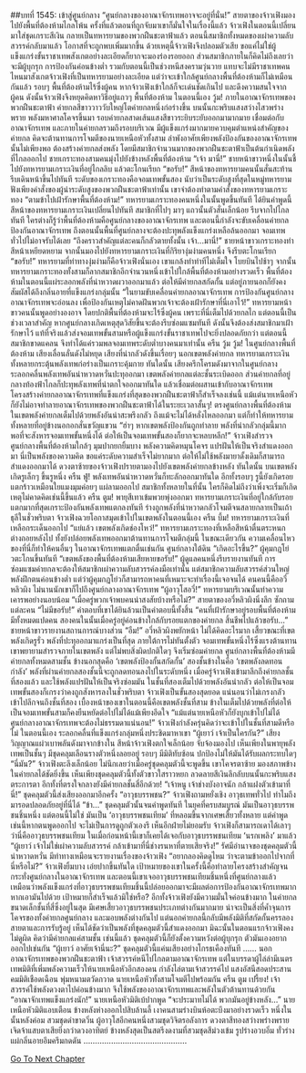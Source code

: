 ##บทที่ 1545: เข้าสู่ศูนย์กลาง
“ศูนย์กลางของอาณาจักรเทพอาจจะอยู่ที่นั่น!”
สายตาของจ้าวเฟิงมองไปยังพื้นที่ต้องห้ามไกลโพ้น ครั้งที่แล้วตอนที่ถูกจับมาเขาก็มั่นใจในเรื่องนี้แล้ว
จ้าวเฟิงในตอนนี้เปลี่ยนมาใส่ชุดเกราะสีเงิน กลายเป็นทหารยามของพวกฝืนชะตาฟ้าแล้ว
ตอนนี้สมาชิกทั้งหมดของเผ่าความลับสวรรค์กลับมาแล้ว โอกาสที่จะถูกพบเพิ่มมากขึ้น ด้วยเหตุนี้จ้าวเฟิงจึงปลอมตัวเสีย ขอแค่ไม่ใช่ผู้แข็งแกร่งขั้นราชาเทพสังเกตอย่างละเอียดก็ยากจะมองร่องรอยออก
ส่วนสมาชิกภายในก็คิดไม่ถึงเลยว่าจะมีผู้บุกรุก การป้องกันค่อนข้างต่ำ รวมกับตอนนี้เป็นช่วงหนีสงครามวุ่นวาย แทบจะไม่มีราชาเทพคนไหนมาสังเกตจ้าวเฟิงที่เป็นทหารยามอย่างละเอียด
แต่ว่าจะเข้าใกล้ศูนย์กลางพื้นที่ต้องห้ามก็ไม่เหมือนกันแล้ว
รอบๆ พื้นที่ต้องห้ามไร้ซึ่งผู้คน หากจ้าวเฟิงเข้าใกล้ก็จะเด่นชัดเกินไป และดึงความสนใจจากผู้คน
ดังนั้นจ้าวเฟิงจึงหยุดคิดหาวิธีอยู่แถวๆ พื้นที่ต้องห้าม
ในตอนนี้เอง
วู้ม!
ภายในอาณาจักรเทพของพวกฝืนชะตาฟ้า ค่ายกลสีขาววาววับใหญ่โตค่ายกลหนึ่งก่อร่างขึ้น บนนั้นกะพริบแสงสว่างไสวพร่างพราย พลังมหาศาลโคจรขึ้นมา
รอบค่ายกลสาดเส้นแสงสีขาวระยิบระยับออกมามากมาย เชื่อมต่อกับอาณาจักรเทพ
และภายในค่ายกลรวมถึงรอบบริเวณ มีผู้แข็งแกร่งมากมายควบคุมตำแหน่งสำคัญของค่ายกล
คิดจะต้านทานการโจมตีของนายเหนือหัวทั้งสาม ลำพังอาศัยเพียงพลังป้องกันของอาณาจักรเทพนั้นไม่เพียงพอ ต้องสร้างค่ายกลส่งพลัง โดยมีสมาชิกจำนวนมากของพวกฝืนชะตาฟ้าเป็นต้นกำเนิดพลัง
ที่ไกลออกไป ชายเกราะทองสามคนมุ่งไปยังข้างหลังพื้นที่ต้องห้าม
“เจ้า มานี่!”
ชายหน้าขาวหนึ่งในนั้นชี้ไปยังทหารยามเกราะเงินที่อยู่ไกลลิบ แล้วตะโกนเรียก
“ขอรับ!”
สีหน้าของทหารยามคนนั้นสั่นสะท้าน รีบเดินหน้าขึ้นไปทันที
ระดับของเกราะทองคือจอมเทพขั้นสอง นับว่าเป็นระดับสูงที่สุดในหมู่ทหารยาม ฟังเพียงคำสั่งของผู้นำระดับสูงของพวกฝืนชะตาฟ้าเท่านั้น เขาจำต้องทำตามคำสั่งของทหารยามเกราะทอง
“ตามข้าไปเฝ้ารักษาพื้นที่ต้องห้าม!”
ทหารยามเกราะทองคนหนึ่งในนั้นพูดขึ้นทันที
ได้ยินคำพูดนี้ สีหน้าของทหารยามเกราะเงินเปลี่ยนไปทันที สมาชิกที่ไปๆ มาๆ แถวนั้นตัวสั่นเล็กน้อย รีบจากไปไกลทันที
ใครต่างก็รู้ว่าพื้นที่ต้องห้ามคือศูนย์กลางของอาณาจักรเทพ และตอนนี้กำลังจะขับเคลื่อนค่ายกลป้องกันอาณาจักรเทพ ถึงตอนนั้นพื้นที่ศูนย์กลางจะต้องปะทุพลังแข็งแกร่งเหลือล้นออกมา จอมเทพทั่วไปไม่อาจรับได้เลย
“ถึงคราวสำคัญแต่ละคนก็กลัวตายทั้งนั้น เจ้า...มานี่!”
ชายหน้าขาวเกราะทองทำสีหน้าเหยียดหยาม จากนั้นมองไปยังทหารยามเกราะเงินที่กิริยางุ่มง่ามคนหนึ่ง จึงรีบตะโกนเรียก
“ขอรับ!”
ทหารยามที่ท่าทางงุ่มง่ามก็คือจ้าวเฟิงนั่นเอง เขาแกล้งทำท่าทีไม่เต็มใจ โบยบินไปช้าๆ
จากนั้น ทหารยามเกราะทองทั้งสามก็ลากสมาชิกอีกจำนวนหนึ่งเข้าไปใกล้พื้นที่ต้องห้ามอย่างรวดเร็ว
พื้นที่ต้องห้ามในตอนนี้แผ่ระลอกพลังที่น่าหวาดผวาออกมาแล้ว ต่อให้มีค่ายกลสกัดกั้น แต่อยู่ภายนอกก็ยังคงสัมผัสได้ถึงกลิ่นอายที่แข็งแกร่งกลุ่มนั้น
“ในยามขับเคลื่อนค่ายกลอาณาจักรเทพ การป้องกันศูนย์กลางอาณาจักรเทพจะอ่อนลง เพื่อป้องกันเหตุไม่คาดฝันพวกเจ้าจะต้องเฝ้ารักษาที่นี่เอาไว้!”
ทหารยามหน้าขาวคนนั้นพูดอย่างองอาจ
โดยปกติพื้นที่ต้องห้ามจะไร้ซึ่งผู้คน เพราะที่นี่เต็มไปด้วยกลไก
แต่ตอนนี้เป็นช่วงเวลาสำคัญ หากศูนย์กลางเกิดเหตุสุดวิสัยขึ้นจะต้องรีบซ่อมแซมทันที ดังนั้นจึงต้องส่งสมาชิกมาเฝ้ารักษาไว้
แท้ที่จริงแล้วส่งจอมเทพขั้นสามหรือผู้แข็งแกร่งขั้นราชาเทพไปจะยิ่งปลอดภัยกว่า แต่ตอนนี้สมาชิกขาดแคลน จึงทำได้แค่รวมพลจอมเทพระดับต่ำบางคนมาเท่านั้น
ครืน วู้ม วู้ม!
ในศูนย์กลางพื้นที่ต้องห้าม เสียงเลื่อนลั่นดังไม่หยุด เสียงที่น่ากลัวดังขึ้นเรื่อยๆ
นอกเขตพลังค่ายกล ทหารยามเกราะเงินทั้งหลายกระตุ้นพลังเทพก่อร่างเป็นเกราะคุ้มกาย
ทันใดนั้น เสียงครึกโครมดังมาจากในศูนย์กลาง ระลอกคลื่นพลังเทพอันน่าหวาดหวั่นปะทุออกมา เขตพลังค่ายกลแต่ละชั้นระเบิดออก
ส่วนค่ายกลที่อยู่กลางท้องฟ้าไกลก็ปะทุพลังเทพที่น่าตกใจออกมาทันใด แล้วเชื่อมต่อผสานเข้ากับอาณาจักรเทพ
โครงสร้างค่ายกลอาณาจักรเทพที่แข็งแกร่งที่สุดของพวกฝืนชะตาฟ้าก็สำเร็จลงเช่นนี้
แม้แต่นายเหนือหัวก็ยังไม่อาจทำลายอาณาจักรเทพของพวกฝืนชะตาฟ้าได้ในระยะเวลาสั้นๆ!
ตรงศูนย์กลางพื้นที่ต้องห้าม ในเขตพลังค่ายกลเต็มไปด้วยพลังอันน่าสะพรึงกลัว ถึงแม้จะไม่ได้หลั่งไหลออกมา แต่ก็ทำให้ทหารยามทั้งหลายที่อยู่ข้างนอกอกสั่นขวัญแขวน
“ฮ่าๆ หากเขตพลังป้องกันถูกทำลาย พลังที่น่ากลัวกลุ่มนี้มากพอที่จะสังหารจอมเทพขั้นหนึ่งได้ ต่อให้เป็นจอมเทพขั้นสองก็ยากจะหลบหลีก!”
จ้าวเฟิงสำรวจศูนย์กลางพื้นที่ต้องห้ามใกล้ๆ มุมปากยกยิ้มบาง
พลังความคิดหมุนโคจร แปรฝันให้เป็นจริงสำแดงออกมา
นี่เป็นพลังของความคิด ขอแค่ระดับความสำเร็จไม่ยากมาก ต่อให้ไม่ใช้พลังมายาดั้งเดิมก็สามารถสำแดงออกมาได้
ดวงตาซ้ายของจ้าวเฟิงปรายตามองไปยังเขตพลังค่ายกลข้างหลัง
ทันใดนั้น บนเขตพลังเกิดรูเล็กๆ ขึ้นรูหนึ่ง
ครืน ฟู่!
พลังเทพอันน่าหวาดหวั่นก็ทะลักออกมาทันใด
อีกทั้งรอบๆ รูนี้ยังเกิดรอยแตกร้าวเหมือนใยแมงมุมค่อยๆ แผ่ลามออกไป
สมาชิกทั้งหลายในที่นั้น ใครก็คิดไม่ถึงว่าเพิ่งจะเริ่มก็เกิดเหตุไม่คาดคิดเช่นนี้ขึ้นแล้ว
ครืน ตูม!
พายุสีเทาเข้มพวยพุ่งออกมา
ทหารยามเกราะเงินที่อยู่ใกล้กับรอยแตกมากที่สุดเกราะป้องกันพลังเทพแตกลงทันที ร่างถูกพลังที่น่าหวาดกลัวโจมตีจนสลายกลายเป็นเถ้าธุลีในชั่วพริบตา
จ้าวเฟิงฉวยโอกาสมุดเข้าไปในเขตพลังในตอนนี้เอง
ครืน บึ้ม!
ทหารยามเกราะเงินที่เหลือกระเด็นออกไป
“แย่แล้ว เขตพลังเกิดช่องโหว่!”
ทหารยามเกราะทองที่เหลือสีหน้าตื่นตระหนก ต่างถอยหลังไป ทั้งยังปล่อยพลังเทพออกมาต้านทานการโจมตีกลุ่มนี้
ในขณะเดียวกัน ความเคลื่อนไหวของที่นี่ก็ทำให้คนอื่นๆ ในอาณาจักรเทพแตกตื่นเช่นกัน
ศูนย์กลางใต้ดิน
“เกิดอะไรขึ้น?”
ผู้คุมกฎโย่วตะโกนขึ้นทันที
“เขตพลังของพื้นที่ต้องห้ามเสียหายขอรับ!”
ผู้ดูแลคนหนึ่งรีบรายงานทันที
การซ่อมแซมค่ายกลจะต้องให้สมาชิกเผ่าความลับสวรรค์ลงมือเท่านั้น แต่สมาชิกความลับสวรรค์ส่วนใหญ่พลังฝึกตนค่อนข้างต่ำ
แต่ว่าผู้คุมกฎโย่วก็สามารถหาคนที่เหมาะจะทำเรื่องนี้เจอจนได้
คนคนนี้คืออวี่หลิวผิง ไม่นานนักเขาก็ไปถึงศูนย์กลางอาณาจักรเทพ
“ผู้อาวุโสอวี่!”
ทหารยามบริเวณนั้นทำความเคารพอย่างนอบน้อม
“เมื่อครู่พวกเจ้าพบคนน่าสงสัยบ้างหรือไม่?”
สายตาของอวี่หลิวผิงนิ่งลึก ซักถามแต่ละคน
“ไม่มีขอรับ!”
คำตอบที่เขาได้ยินล้วนเป็นคำตอบนี้ทั้งสิ้น
“คนที่เฝ้ารักษาอยู่รอบพื้นที่ต้องห้ามมีทั้งหมดแปดคน สองคนในนั้นเมื่อครู่อยู่ค่อนข้างใกล้กับรอยแตกของค่ายกล สิ้นชีพไปแล้วขอรับ...”
ชายหน้าขาวรายงานสถานการณ์บางส่วน
“อืม!”
อวี่หลิวผิงพยักหน้า ไม่ได้คิดอะไรมาก
เสี้ยวขณะที่เขตพลังเกิดรูรั่ว พลังที่ปะทุออกมาแกร่งเป็นที่สุด ภายใต้การไม่ทันตั้งตัว จอมเทพขั้นหนึ่งไร้ซึ่งแรงต้านทาน
เขาพยายามสำรวจภายในเขตพลัง แต่ไม่พบสิ่งผิดปกติใดๆ จึงเริ่มซ่อมค่ายกล
ศูนย์กลางพื้นที่ต้องห้ามมีค่ายกลทั้งหมดสามชั้น
ข้างนอกสุดคือ ‘เขตพลังป้องกั้นสกัดกั้น’ สองชั้นข้างในคือ ‘เขตพลังลดทอนกำลัง’ พลังที่ผ่านค่ายกลสองชั้นนี้จะถูกลดทอนลงไปในระดับหนึ่ง
เมื่อครู่จ้าวเฟิงเข้ามาลึกถึงค่ายกลชั้นที่สองแล้ว และใช้พลังแปรฝันให้เป็นจริงซ่อมมัน
ในชั้นที่สองเต็มไปด้วยพลังอันน่ากลัว ต่อให้เป็นจอมเทพขั้นสองก็เกรงว่าคงถูกสังหารลงในชั่วพริบตา
จ้าวเฟิงเป็นขั้นสองสุดยอด แน่นอนว่าไม่เกรงกลัว เข้าไปลึกจนถึงชั้นที่สอง
เบื้องหน้าของเขาในตอนนี้คือเขตพลังชั้นที่สาม ข้างในเต็มไปด้วยพลังที่ต่อให้เป็นจอมเทพขั้นสามก็คงยืนหยัดต่อไปไม่ได้แม้เพียงอึดใจ
“แม้แต่นายเหนือหัวก็ยังบุกเข้าไปไม่ได้ ศูนย์กลางอาณาจักรเทพจะต้องไม่ธรรมดาแน่นอน!”
จ้าวเฟิงกำลังครุ่นคิดว่าจะเข้าไปในชั้นที่สามดีหรือไม่
ในตอนนี้เอง ระลอกคลื่นที่แข็งแกร่งกลุ่มหนึ่งประชิดมาหาเขา
“ผู้เยาว์ เจ้าเป็นใครกัน?”
เสียงวิญญาณแผ่วเบาพลันดังมาจากข้างใน
สีหน้าจ้าวเฟิงตกใจเล็กน้อย จับจ้องมองไป เห็นเพียงในพายุพลังเทพเป็นชั้นๆ มีชุดคลุมเลือนรางตัวหนึ่งลอยอยู่ รอบๆ มีมิติทับซ้อน ปกป้องไม่ให้มันได้รับผลกระทบใดๆ
“นี่มัน?”
จ้าวเฟิงตะลึงเล็กน้อย ไม่นึกเลยว่าเมื่อครู่ชุดคลุมตัวนี้จะพูดขึ้น
เขาโคจรตาซ้าย มองสภาพข้างในค่ายกลได้ชัดยิ่งขึ้น
เห็นเพียงชุดคลุมตัวนี้ทั้งตัวขาวใสราวหยก ลวดลายสีเงินลึกลับบนนั้นกะพริบแสงตระการตา
อีกทั้งที่ตรงใจกลางยังมีค่ายกลชั้นสี่อีกด้วย!
“เจ้าหนู เจ้าช่างบังอาจนัก กล้าแฝงตัวเข้ามาที่นี่!”
ชุดคลุมตัวนี้ส่งเสียงออกมาอีกครั้ง
“อาวุธบรรพชน?”
จ้าวเฟิงถามหยั่งเชิง
อาวุธเทพทั่วไป ทำไมถึงมารอดปลอดภัยอยู่ที่นี่ได้
“ข้า…”
ชุดคลุมตัวนั้นจนคำพูดทันที
ในยุคที่ครบสมบูรณ์ มันเป็นอาวุธบรรพชนชิ้นหนึ่ง แต่ตอนนี้ไม่ใช่ มันเป็น ‘อาวุธบรรพชนเทียม’ ที่หลอมขึ้นจากเศษเสี้ยวทั้งหลาย แต่คำพูดเช่นนี้หากตนพูดออกไป จะไม่เป็นการดูถูกตัวเองรึ
เห็นอีกฝ่ายไม่ยอมรับ จ้าวเฟิงก็สามารถเดาได้เลาๆ ว่านี่คืออาวุธบรรพชนเทียม ในเมื่อก่อนหน้านี้เขาก็เคยได้เจอกับอาวุธบรรพชนเทียม ‘นรกเพลิง’ มาแล้ว
“ผู้เยาว์ เจ้าไม่ใช่เผ่าความลับสวรรค์ กล้าเข้ามาที่นี่ช่างรนหาที่ตายเสียจริง!”
รัศมีอำนาจของชุดคลุมตัวนี้น่าหวาดหวั่น มีท่าทางเหมือนจะรายงานเรื่องของจ้าวเฟิง
“อยากลองคิดดูไหม ว่าจะตามข้าออกไปจากที่นี่หรือไม่?”
จ้าวเฟิงยิ้มบาง เอ่ยปากขึ้นทันใด
เป้าหมายของเขาในครั้งนี้คือทำลายโครงสร้างสำคัญจนกระทั่งศูนย์กลางในอาณาจักรเทพ
และตอนนี้เขาเจออาวุธบรรพชนเทียมชิ้นหนึ่งที่ศูนย์กลางแล้ว
เหมือนว่าพลังแข็งแกร่งที่อาวุธบรรพชนเทียมชิ้นนี้ปล่อยออกมาจะมีผลต่อการป้องกันอาณาจักรเทพมาก
หากเอามันไปด้วย เป้าหมายก็สำเร็จแล้วมิใช่หรือ?
อีกทั้งจ้าวเฟิงยังมีความมั่นใจค่อนข้างมาก
ในค่ายกลขนาดเล็กชั้นที่สี่ซึ่งอยู่ในสุด มีเศษเสี้ยวอาวุธบรรพชนประเภทต่างกันมากมาย น่าจะเป็นสิ่งที่ค้ำจุนการโคจรของทั้งค่ายกลศูนย์กลาง และมอบพลังต่างกันไป
แต่นอกค่ายกลนี้กลับมีพลังมิติที่สกัดกั้นครรลองสายตาและการรับรู้อยู่
เห็นได้ชัดว่าเป็นพลังที่ชุดคลุมตัวนี้สำแดงออกมา มิฉะนั้นในตอนแรกจ้าวเฟิงคงไม่ดูผิด คิดว่ามีค่ายกลแค่สามชั้น
เช่นนี้แล้ว ชุดคลุมตัวนี้ก็ยังตั้งความหวังต่อผู้บุกรุก ตัวมันเองอยากออกไปเช่นกัน
“ผู้เยาว์ อาศัยเจ้านี่นะ?”
ชุดคลุมตัวนี้แค่นเสียงอย่างโกรธเคืองทันที
……
นอกอาณาจักรเทพของพวกฝืนชะตาฟ้า
เจ้าสวรรค์หนีไปไกลตามอาณาจักรเทพ
แต่ในบรรดาผู้ไล่ล่ามีเนตรเทพมิติที่เพิ่มพลังความเร็วให้นายเหนือหัวอีกสองคน กำลังไล่ตามเจ้าสวรรค์ไป
แสงอัสนีสอดประสาน คมมิติเชือดเฉือน พุ่มหนามตวัดกวาด
นายเหนือหัวทั้งสามโจมตีไปพร้อมกัน
ครืน ตูม เปรี้ยง!
เจ้าสวรรค์ใช้พลังดวงตาไปค่อนข้างมาก จึงใช้พลังของอาณาจักรเทพและพลังในตัวต้านทานด้วยกัน
“อาณาจักเทพแข็งแกร่งนัก!”
นายเหนือหัวมิติเบ้ปากพูด
“จะประมาทไม่ได้ พวกมันอยู่ข้างหลัง…”
นายเหนือหัวมิติแอบเตือน
ข้างหลังห่างออกไปสิบล้านลี้
เงาคนสามร่างบินห้อตะบึงมาอย่างรวดเร็ว
หนึ่งในนั้นหลังค่อม สวมชุดดำขาดวิ่น ผู้อาวุโสอีกคนหนึ่งสวมชุดวิจิตรอลังการ ดวงตาสีทองสว่างพร่างพราย เจิดจ้าแสบตาเสียยิ่งกว่าดวงอาทิตย์
ข้างหลังสุดเป็นสตรีงดงามที่สวมชุดสีม่วงเข้ม รูปร่างอวบอิ่ม ทั่วร่างแผ่กลิ่นอายอึมครึมกดดัน
………………………………………


[Go To Next Chapter]( ./402.md)